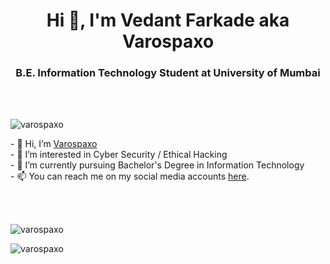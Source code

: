 <h1 align="center">Hi 👋, I'm Vedant Farkade aka Varospaxo</h1>
<h3 align="center">B.E. Information Technology Student at University of Mumbai</h3></br></br>
<p align="left"> <img src="https://komarev.com/ghpvc/?username=varospaxo&label=Profile%20views&color=blue&style=flat-square" alt="varospaxo" /> </p>
<p>- 👋 Hi, I’m <a href="https://github.com/varospaxo/">Varospaxo</a></br>
- 👀 I’m interested in Cyber Security / Ethical Hacking</br>
- 🌱 I’m currently pursuing Bachelor's Degree in Information Technology</br>
- 📫 You can reach me on my social media accounts <a href="https://linktr.ee/vedantfar">here</a>.</p></br></br>

<p align=left><img align="center" src="https://github-readme-stats.vercel.app/api?username=varospaxo&show_icons=true&locale=en&theme=transparent" alt="varospaxo" /></p>

<p align=left><img align="center" src="https://github-readme-stats.vercel.app/api/top-langs/?username=varospaxo&layout=compact&hide=html&theme=transparent" alt="varospaxo" /></p>


<!---
varospaxo/varospaxo is a ✨ special ✨ repository because its `README.md` (this file) appears on your GitHub profile.
You can click the Preview link to take a look at your changes.
--->
